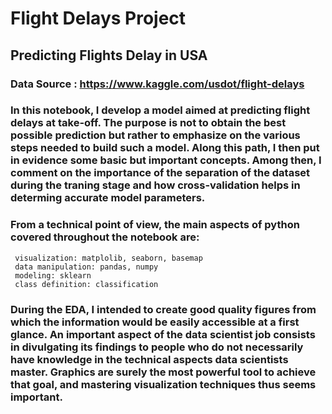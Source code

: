 # Flight Delays Project

## Predicting Flights Delay in USA

### Data Source : https://www.kaggle.com/usdot/flight-delays

### In this notebook, I develop a model aimed at predicting flight delays at take-off. The purpose is not to obtain the best possible prediction but rather to emphasize on the various steps needed to build such a model. Along this path, I then put in evidence some basic but important concepts. Among then, I comment on the importance of the separation of the dataset during the traning stage and how cross-validation helps in determing accurate model parameters.

### From a technical point of view, the main aspects of python covered throughout the notebook are:

     visualization: matplolib, seaborn, basemap
     data manipulation: pandas, numpy
     modeling: sklearn
     class definition: classification
     

### During the EDA, I intended to create good quality figures from which the information would be easily accessible at a first glance. An important aspect of the data scientist job consists in divulgating its findings to people who do not necessarily have knowledge in the technical aspects data scientists master. Graphics are surely the most powerful tool to achieve that goal, and mastering visualization techniques thus seems important.
